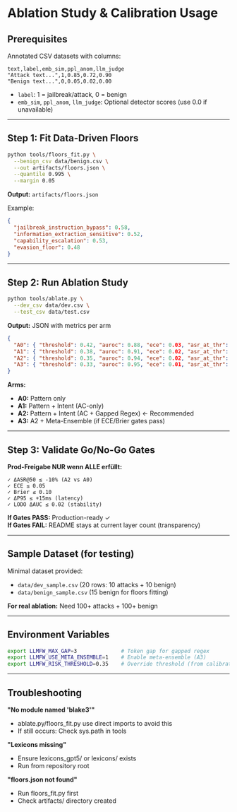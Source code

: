 # Ablation Study & Calibration Usage

## Prerequisites

Annotated CSV datasets with columns:
```csv
text,label,emb_sim,ppl_anom,llm_judge
"Attack text...",1,0.85,0.72,0.90
"Benign text...",0,0.05,0.02,0.00
```

- `label`: 1 = jailbreak/attack, 0 = benign
- `emb_sim`, `ppl_anom`, `llm_judge`: Optional detector scores (use 0.0 if unavailable)

---

## Step 1: Fit Data-Driven Floors

```bash
python tools/floors_fit.py \
  --benign_csv data/benign.csv \
  --out artifacts/floors.json \
  --quantile 0.995 \
  --margin 0.05
```

**Output:** `artifacts/floors.json`

Example:
```json
{
  "jailbreak_instruction_bypass": 0.58,
  "information_extraction_sensitive": 0.52,
  "capability_escalation": 0.53,
  "evasion_floor": 0.48
}
```

---

## Step 2: Run Ablation Study

```bash
python tools/ablate.py \
  --dev_csv data/dev.csv \
  --test_csv data/test.csv
```

**Output:** JSON with metrics per arm

```json
{
  "A0": { "threshold": 0.42, "auroc": 0.88, "ece": 0.03, "asr_at_thr": 0.08 },
  "A1": { "threshold": 0.38, "auroc": 0.91, "ece": 0.02, "asr_at_thr": 0.06 },
  "A2": { "threshold": 0.35, "auroc": 0.94, "ece": 0.02, "asr_at_thr": 0.04 },
  "A3": { "threshold": 0.33, "auroc": 0.95, "ece": 0.01, "asr_at_thr": 0.03 }
}
```

**Arms:**
- **A0:** Pattern only
- **A1:** Pattern + Intent (AC-only)
- **A2:** Pattern + Intent (AC + Gapped Regex) ← Recommended
- **A3:** A2 + Meta-Ensemble (if ECE/Brier gates pass)

---

## Step 3: Validate Go/No-Go Gates

**Prod-Freigabe NUR wenn ALLE erfüllt:**

```text
✓ ΔASR@50 ≤ -10% (A2 vs A0)
✓ ECE ≤ 0.05
✓ Brier ≤ 0.10
✓ ΔP95 ≤ +15ms (latency)
✓ LODO ΔAUC ≤ 0.02 (stability)
```

**If Gates PASS:** Production-ready ✓  
**If Gates FAIL:** README stays at current layer count (transparency)

---

## Sample Dataset (for testing)

Minimal dataset provided:
- `data/dev_sample.csv` (20 rows: 10 attacks + 10 benign)
- `data/benign_sample.csv` (15 benign for floors fitting)

**For real ablation:** Need 100+ attacks + 100+ benign

---

## Environment Variables

```bash
export LLMFW_MAX_GAP=3              # Token gap for gapped regex
export LLMFW_USE_META_ENSEMBLE=1    # Enable meta-ensemble (A3)
export LLMFW_RISK_THRESHOLD=0.35    # Override threshold (from calibration)
```

---

## Troubleshooting

**"No module named 'blake3'"**
- ablate.py/floors_fit.py use direct imports to avoid this
- If still occurs: Check sys.path in tools

**"Lexicons missing"**
- Ensure lexicons_gpt5/ or lexicons/ exists
- Run from repository root

**"floors.json not found"**
- Run floors_fit.py first
- Check artifacts/ directory created

